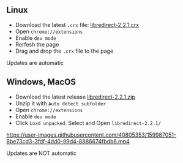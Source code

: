 ## Linux

- Download the latest `.crx` file: [libredirect-2.2.1.crx](https://github.com/libredirect/libredirect/releases/download/v2.2.1/libredirect-2.2.1.crx)
- Open `chrome://extensions`
- Enable `dev mode`
- Rerfesh the page
- Drag and drop the `.crx` file to the page

Updates are automatic

## Windows, MacOS

- Download the latest release [libredirect-2.2.1.zip](https://github.com/libredirect/libredirect/releases/download/v2.2.1/libredirect-2.2.1.zip)
- Unzip it with `Auto detect subfolder`
- Open `chrome://extensions`
- Enable `dev mode`
- Click `Load unpacked`. Select and Open `libredirect-2.2.1/`

https://user-images.githubusercontent.com/40805353/159987051-8be73cd3-3fdf-4dd0-99d4-8886674fbdb6.mp4

Updates are NOT automatic

